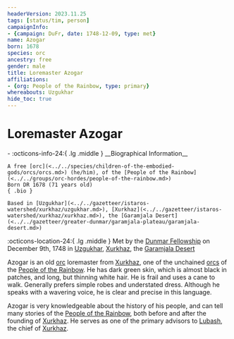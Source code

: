 ```yaml
---
headerVersion: 2023.11.25
tags: [status/tim, person]
campaignInfo:
- {campaign: DuFr, date: 1748-12-09, type: met}
name: Azogar
born: 1678
species: orc
ancestry: free
gender: male
title: Loremaster Azogar
affiliations:
- {org: People of the Rainbow, type: primary}
whereabouts: Uzgukhar
hide_toc: true
---
```

# Loremaster Azogar
<div class="grid cards ext-narrow-margin ext-one-column" markdown>
- :octicons-info-24:{ .lg .middle } __Biographical Information__

    A free [orc](<../../species/children-of-the-embodied-gods/orcs/orcs.md>) (he/him), of the [People of the Rainbow](<../../groups/orc-hordes/people-of-the-rainbow.md>)  
    Born DR 1678 (71 years old)  
    { .bio }

    Based in [Uzgukhar](<../../gazetteer/istaros-watershed/xurkhaz/uzgukhar.md>), [Xurkhaz](<../../gazetteer/istaros-watershed/xurkhaz/xurkhaz.md>), the [Garamjala Desert](<../../gazetteer/greater-dunmar/garamjala-plateau/garamjala-desert.md>)
</div>



:octicons-location-24:{ .lg .middle } Met by the [Dunmar Fellowship](<../pcs/dunmar-fellowship/dunmar-fellowship.md>) on December 9th, 1748 in [Uzgukhar](<../../gazetteer/istaros-watershed/xurkhaz/uzgukhar.md>), [Xurkhaz](<../../gazetteer/istaros-watershed/xurkhaz/xurkhaz.md>), the [Garamjala Desert](<../../gazetteer/greater-dunmar/garamjala-plateau/garamjala-desert.md>)  


Azogar is an old [orc](<../../species/children-of-the-embodied-gods/orcs/orcs.md>) loremaster from [Xurkhaz](<../../gazetteer/istaros-watershed/xurkhaz/xurkhaz.md>), one of the unchained [orcs](<../../species/children-of-the-embodied-gods/orcs/orcs.md>) of the [People of the Rainbow](<../../groups/orc-hordes/people-of-the-rainbow.md>). He has dark green skin, which is almost black in patches, and long, but thinning white hair. He is frail and uses a cane to walk. Generally prefers simple robes and understated dress. Although he speaks with a wavering voice, he is clear and precise in this language. 

Azogar is very knowledgeable about the history of his people, and can tell many stories of the [People of the Rainbow](<../../groups/orc-hordes/people-of-the-rainbow.md>), both before and after the founding of [Xurkhaz](<../../gazetteer/istaros-watershed/xurkhaz/xurkhaz.md>). He serves as one of the primary advisors to [Lubash](<./lubash.md>), the chief of [Xurkhaz](<../../gazetteer/istaros-watershed/xurkhaz/xurkhaz.md>). 

